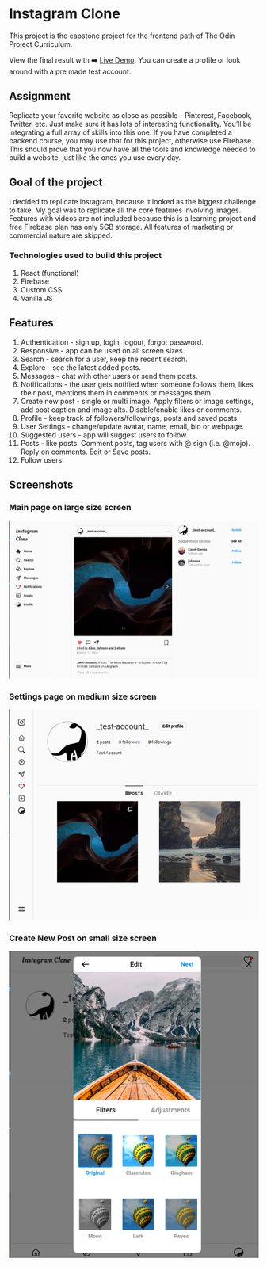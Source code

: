 # Instagram Clone

This project is the capstone project for the frontend path of The Odin Project Curriculum.

View the final result with ➡️ [Live Demo](https://instagram-clone-c8823.web.app/).
You can create a profile or look around with a pre made test account.

## Assignment

Replicate your favorite website as close as possible - Pinterest, Facebook, Twitter, etc. Just make sure it has lots of interesting functionality. You’ll be integrating a full array of skills into this one. If you have completed a backend course, you may use that for this project, otherwise use Firebase. This should prove that you now have all the tools and knowledge needed to build a website, just like the ones you use every day.

## Goal of the project

I decided to replicate instagram, because it looked as the biggest challenge to take. My goal was to replicate all the core features involving images. Features with videos are not included because this is a learning project and free Firebase plan has only 5GB storage. All features of marketing or commercial nature are skipped.

### Technologies used to build this project

1. React (functional)
2. Firebase
3. Custom CSS
4. Vanilla JS

## Features

1. Authentication - sign up, login, logout, forgot password.
2. Responsive - app can be used on all screen sizes.
3. Search - search for a user, keep the recent search.
4. Explore - see the latest added posts.
5. Messages - chat with other users or send them posts.
6. Notifications - the user gets notified when someone follows them, likes their post, mentions them in comments or messages them.
7. Create new post - single or multi image. Apply filters or image settings, add post caption and image alts. Disable/enable likes or comments.
8. Profile - keep track of followers/followings, posts and saved posts.
9. User Settings - change/update avatar, name, email, bio or webpage.
10. Suggested users - app will suggest users to follow.
11. Posts - like posts. Comment posts, tag users with @ sign (i.e. @mojo). Reply on comments. Edit or Save posts.
12. Follow users.

## Screenshots

### Main page on large size screen

![Project main page screenshot](./src/readme-images/project-main.png)

### Settings page on medium size screen

![Project profile page screenshot](./src/readme-images/project-profile.png)

### Create New Post on small size screen

![Project create new post modal screenshot](./src/readme-images/project-create-post.png)
